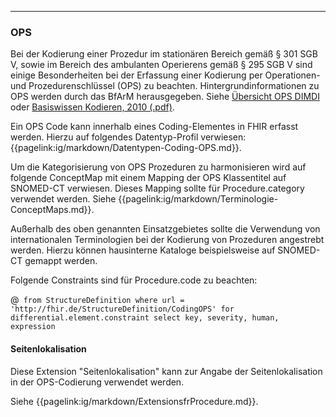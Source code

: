 ----
### OPS

Bei der Kodierung einer Prozedur im stationären Bereich gemäß § 301 SGB V, sowie im Bereich des ambulanten Operierens gemäß § 295 SGB V sind einige Besonderheiten bei der Erfassung einer Kodierung per Operationen- und Prozedurenschlüssel  (OPS) zu beachten. Hintergrundinformationen zu OPS werden durch das BfArM herausgegeben. Siehe [Übersicht OPS DIMDI](https://www.dimdi.de/dynamic/de/klassifikationen/ops/) oder [Basiswissen Kodieren, 2010 (.pdf)](https://www.dimdi.de/static/.downloads/deutsch/basiswissen-kodieren-2010.pdf).

Ein OPS Code kann innerhalb eines Coding-Elementes in FHIR erfasst werden. Hierzu auf folgendes Datentyp-Profil verwiesen: {{pagelink:ig/markdown/Datentypen-Coding-OPS.md}}.

Um die Kategorisierung von OPS Prozeduren zu harmonisieren wird auf folgende ConceptMap mit einem Mapping der OPS Klassentitel auf SNOMED-CT verwiesen. Dieses Mapping sollte für Procedure.category verwendet werden. Siehe {{pagelink:ig/markdown/Terminologie-ConceptMaps.md}}.

Außerhalb des oben genannten Einsatzgebietes sollte die Verwendung von internationalen Terminologien bei der Kodierung von Prozeduren angestrebt werden. Hierzu können hausinterne Kataloge beispielsweise auf SNOMED-CT gemappt werden.

Folgende Constraints sind für Procedure.code zu beachten:

@``` from StructureDefinition where url = 'http://fhir.de/StructureDefinition/CodingOPS' for differential.element.constraint select key, severity, human, expression```

#### Seitenlokalisation

Diese Extension "Seitenlokalisation" kann zur Angabe der Seitenlokalisation in der OPS-Codierung verwendet werden.

Siehe {{pagelink:ig/markdown/ExtensionsfrProcedure.md}}.